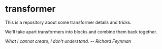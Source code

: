 # transformer
This is a repository about some transformer details and tricks.

We'll take apart transformers into blocks and combine them back together.

*What I cannot create, I don't understand.  -- Richard Feynman*
